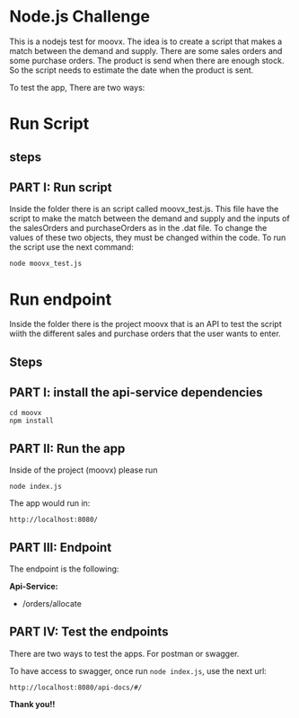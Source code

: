 # Node.js Challenge
This is a nodejs test for moovx. The idea is to create a script that makes a match between the demand and supply. There are some sales orders and
some purchase orders. The product is send when there are enough stock. So the script needs to estimate the date when the product is sent.

To test the app, There are two ways:

# Run Script 

## steps

## PART I: Run script
Inside the folder there is an script called moovx_test.js. This file have the script to make the match between the demand and supply and the inputs of the salesOrders and purchaseOrders as in the .dat file. To change the values ​​of these two objects, they must be changed within the code. To run the script use the next command:

```
node moovx_test.js
```

# Run endpoint 

Inside the folder there is the project moovx that is an API to test the script wiith the different sales and purchase orders that the user wants to enter.

## Steps

## PART I:  install the api-service dependencies
```
cd moovx
npm install
```

## PART II: Run the app
Inside of the project (moovx) please run
```
node index.js
```

The app would run in:

`http://localhost:8080/` 


## PART III: Endpoint

The endpoint is the following:

<strong> Api-Service: </strong>
- /orders/allocate


## PART IV: Test the endpoints

There are two ways to test the apps. For postman or swagger.

To have access to swagger, once run `node index.js`, use the next url:

`http://localhost:8080/api-docs/#/`


<strong>Thank you!!</strong>